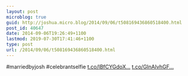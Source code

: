 ```yaml
---
layout: post
microblog: true
guid: http://joshua.micro.blog/2014/09/06/t508169436860518400.html
post_id: 40647
date: 2014-09-06T19:26:49+1100
lastmod: 2019-07-30T17:41:46+1100
type: post
url: /2014/09/06/t508169436860518400.html
---
```

#marriedbyjosh #celebrantselfie [t.co/lBfCYGdoX...](http://t.co/lBfCYGdoXY) [t.co/GInAIvhGF...](http://t.co/GInAIvhGF9)
